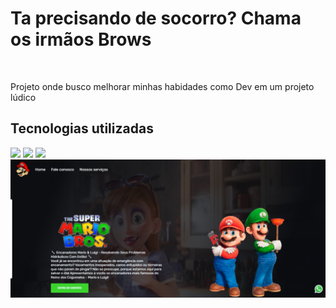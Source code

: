 <h1> Ta precisando de socorro? Chama os irmãos Brows </h1>
<br>
<p>Projeto onde busco melhorar minhas habidades como Dev em um projeto lúdico</p>
<h2>Tecnologias utilizadas </h2>
<img src="https://img.shields.io/badge/HTML-239120?style=for-the-badge&logo=html5&logoColor=white">
<img src="https://img.shields.io/badge/CSS-239120?&style=for-the-badge&logo=css3&logoColor=white">
<img src="https://img.shields.io/badge/JavaScript-F7DF1E?style=for-the-badge&logo=javascript&logoColor=black" >
 <img src="https://raw.githubusercontent.com/Kaio-gabrieel/MarioBrows/bfe59beb2864eacaa4d28f497cdf00af702dbb6a/Assets/Captura%20de%20tela%202024-10-31%20075651.png">
